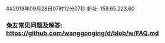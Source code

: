##2018年09月28日07时12分07秒 新址: 159.65.223.60
### 兔友常见问题及解答: https://github.com/wanggonging/d/blob/w/FAQ.md
